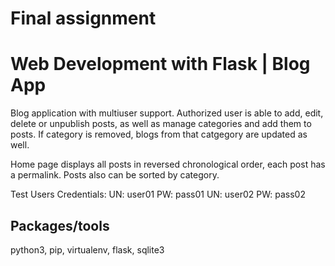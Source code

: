 # Final assignment

# Web Development with Flask | Blog App

Blog application with multiuser support. Authorized user is able to add, edit, delete or unpublish posts, as well as manage categories and add them to posts.
If category is removed, blogs from that catgegory are updated as well.

Home page displays all posts in reversed chronological order, each post has a permalink. Posts also can be sorted by category.

Test Users Credentials:
UN: user01  PW: pass01
UN: user02  PW: pass02

## Packages/tools

python3, pip, virtualenv,  flask, sqlite3

